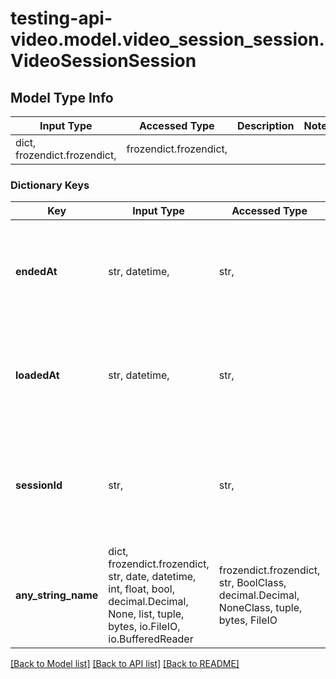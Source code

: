 # testing-api-video.model.video_session_session.VideoSessionSession

## Model Type Info
Input Type | Accessed Type | Description | Notes
------------ | ------------- | ------------- | -------------
dict, frozendict.frozendict,  | frozendict.frozendict,  |  | 

### Dictionary Keys
Key | Input Type | Accessed Type | Description | Notes
------------ | ------------- | ------------- | ------------- | -------------
**endedAt** | str, datetime,  | str,  | When the video session ended, presented in ISO-8601 format. | [optional] value must conform to RFC-3339 date-time
**loadedAt** | str, datetime,  | str,  | When the video session started, presented in ISO-8601 format. | [optional] value must conform to RFC-3339 date-time
**sessionId** | str,  | str,  | The unique identifier for the session that you can use to track what happens during it. | [optional] 
**any_string_name** | dict, frozendict.frozendict, str, date, datetime, int, float, bool, decimal.Decimal, None, list, tuple, bytes, io.FileIO, io.BufferedReader | frozendict.frozendict, str, BoolClass, decimal.Decimal, NoneClass, tuple, bytes, FileIO | any string name can be used but the value must be the correct type | [optional]

[[Back to Model list]](../../README.md#documentation-for-models) [[Back to API list]](../../README.md#documentation-for-api-endpoints) [[Back to README]](../../README.md)

